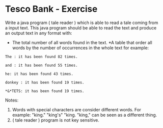 # Tesco Bank - Exercise

Write a java program ( tale reader ) which is able to read a tale coming from a input text.
This java program should be able to read the text and produce an output text in any
format with:

 *  The total number of all words found in the text.
 *A table that order all words by the number of occurrences in the whole text for
example:

```
The : it has been found 82 times.

and : it has been found 55 times.

he: it has been found 43 times.

donkey : it has been found 19 times.

*&*TETS: it has been found 19 times.
```


Notes:

1. Words with special characters are consider different words.
For example: "king." "king's" "king. "king," can be seen as a different thing.
2. ( tale reader ) program is not key sensitive.
